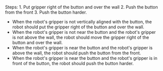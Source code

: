 
Steps: 
    1. Put gripper right of the button and over the wall 
    2. Push the button from the front 
    3. Push the button harder.

- When the robot's gripper is not vertically aligned with the button, the robot should put the gripper right of the button and over the wall.
- When the robot's gripper is not near the button and the robot's gripper is not above the wall, the robot should move the gripper right of the button and over the wall.
- When the robot's gripper is near the button and the robot's gripper is above the wall, the robot should push the button from the front.
- When the robot's gripper is near the button and the robot's gripper is in front of the button, the robot should push the button harder.